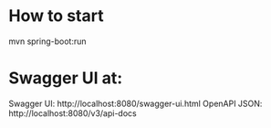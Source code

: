 # How to start

mvn spring-boot:run

# Swagger UI at:

Swagger UI: http://localhost:8080/swagger-ui.html
OpenAPI JSON: http://localhost:8080/v3/api-docs